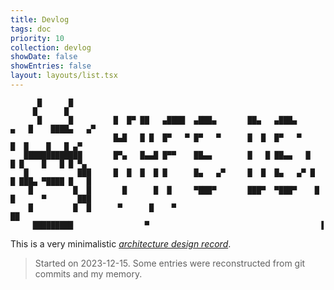 ```yaml
---
title: Devlog
tags: doc
priority: 10
collection: devlog
showDate: false
showEntries: false
layout: layouts/list.tsx
---
```


``` {.asciiart}
      █      █
     █      █
      █      █         █  █▀ ██   ▄████  ▄███▄       ██▄   ▄███▄      ▄   █    ████▄   ▄▀
                       █▄█   █ █  █▀   ▀ █▀   ▀      █  █  █▀   ▀      █  █    █   █ ▄▀
   █████████████       █▀▄   █▄▄█ █▀▀    ██▄▄        █   █ ██▄▄   █     █ █    █   █ █ ▀▄
   █           ███     █  █  █  █ █      █▄   ▄▀     █  █  █▄   ▄▀ █    █ ███▄ ▀████ █   █
    █         █  █       █      █  █     ▀███▀       ███▀  ▀███▀    █  █      ▀       ███
    █         █  █      ▀      █    ▀                                ██
     █████████                ▀                                      ▐
```

This is a very minimalistic [_architecture design record_](https://github.com/joelparkerhenderson/architecture-decision-record).

> Started on 2023-12-15. Some entries were reconstructed from git commits and my memory.
